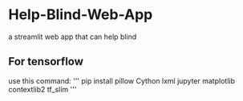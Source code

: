 # Help-Blind-Web-App
a streamlit web app that can help blind

## For tensorflow
use this command:
'''
pip install pillow Cython lxml jupyter matplotlib contextlib2 tf_slim
'''

